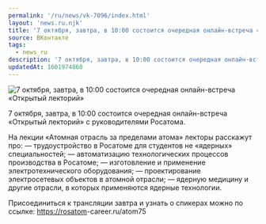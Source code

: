 ```yaml
---
permalink: '/ru/news/vk-7096/index.html'
layout: 'news.ru.njk'
title: '7 октября, завтра, в 10:00 состоится очередная онлайн-встреча «Открытый лекторий»'
source: ВКонтакте
tags:
  - news_ru
description: '7 октября, завтра, в 10:00 состоится очередная онлайн-встреча «Открытый лекторий»'
updatedAt: 1601974860
---
```

![7 октября, завтра, в 10:00 состоится очередная онлайн-встреча «Открытый лекторий»](https://sun9-15.userapi.com/impg/2Z5M7mpMaGkd3XsTbGLIb9x1Qqju8_ZSr_9KXA/gmG7C3WaDlk.jpg?size=1280x720&quality=96&proxy=1&sign=ff37f090cfc2428977750746c06507f4&c_uniq_tag=FoqSn6nTK3qBfyNqgkgE7a_WTb2cpI5vNACVhxFzuX8&type=album)

7 октября, завтра, в 10:00 состоится очередная онлайн-встреча «Открытый лекторий» с руководителями Росатома.

На лекции «Атомная отрасль за пределами атома» лекторы расскажут про:
— трудоустройство в Росатоме для студентов не «ядерных» специальностей;
— автоматизацию технологических процессов производства в Росатоме;
— изготовление и применение электротехнического оборудования;
— проектирование электросетевых объектов в атомной отрасли;
— ядерную медицину и другие отрасли, в которых применяются ядерные технологии.

Присоединиться к трансляции завтра и узнать о спикерах можно по ссылке: [https://rosatom](https://rosatom)-career.ru/atom75
